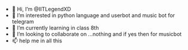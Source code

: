- 👋 Hi, I’m @IITLegendXD
- 👀 I’m interested in python language and userbot and music bot for telegram
- 🌱 I’m currently learning in class 8th
- 💞️ I’m looking to collaborate on ...nothing and if yes then for musicbot
- 📫 help me in all this

<!---
IITLegendXD/IITLegendXD is a ✨ special ✨ repository because its `README.md` (this file) appears on your GitHub profile.
You can click the Preview link to take a look at your changes.
--->

